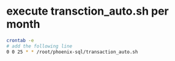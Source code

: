 # execute transction_auto.sh per month

```bash
crontab -e
# add the following line
0 0 25 * * /root/phoenix-sql/transaction_auto.sh
```
